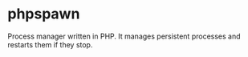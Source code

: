 phpspawn
=========

Process manager written in PHP. It manages persistent processes and restarts them if they stop.
